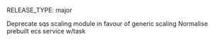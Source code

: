 RELEASE_TYPE: major

Deprecate sqs scaling module in favour of generic scaling
Normalise prebuilt ecs service w/task
